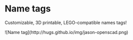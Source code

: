 # Name tags
Customizable, 3D printable, LEGO-compatible names tags!

<span>
    ![Name tag](http://hugs.github.io/img/jason-openscad.png)
</span>
